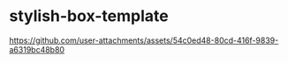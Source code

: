 # stylish-box-template

https://github.com/user-attachments/assets/54c0ed48-80cd-416f-9839-a6319bc48b80
